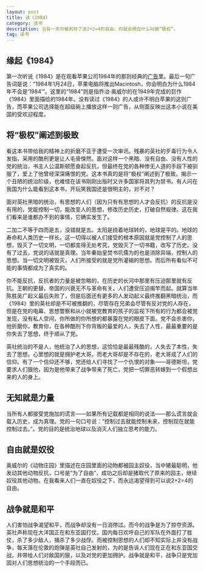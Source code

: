 ```yaml
---
layout: post
title: 读《1984》
category: 读书
description: 当有一天你被剥夺了说2+2=4的自由，你就会明白什么叫做“极权”。
tag: 读书
---
```


## 缘起《1984》

第一次听说《1984》是在观看苹果公司1984年的那则经典的[广告](http://www.tudou.com/programs/view/cMydHNamQ5Y/)里。最后一句广告词是说：“1984年1月24日，苹果电脑将推出Macintosh，你会明白为什么1984年不会是‘1984’”。这里的“1984”则是指乔治·奥威尔的在1949年完成的巨作《1984》里面描绘的1984年。没有读过《1984》的人或许不明白苹果的这则广告，而苹果公司选择能在超级碗上播放这样一则广告，从侧面反映出这本小说在美国的受欢迎程度。

## 将“极权”阐述到极致

看这本书带给我的精神上的折磨不亚于遭受一次审讯。残暴的英社的歹毒行为令人发指，采用的酷刑更是让人毛骨悚然。面对这样一个黑暗、没有自由、没有人性的党的统治，书主人公温斯顿愿奋起反抗，但最终在党的各种惨无人道的手段下被驯服了，爱上了他曾经深深痛恨的党。这本书真的是将“极权”阐述到了极致。揭示一个丑陋的统治阶级，也难怪在该书刚刚出版时又许多国家将其列为禁书。有人问在我国为什么能看到这本书，开玩笑我国还是很明主的，对不对？

面对英社黑暗的统治，有思想的人们（因为只有有思想的人才会反抗）的反抗是没有用的，党能控制一切，能改变人的思想，修改历史历史，打破自然规律。这在我们看来是谁都办不到的事情，它确实发生了。

二加二不等于四而是五，没错就是五。太阳是绕着地球转的，地球是平的。地球的寿命和人类历史一样长。这一切得以被人们接受的根本原因就是党控制了人的思想，毁灭了一切文明，一切都变得无处考究，党毁灭了一切书籍，改写了历史。没有了过去，党说的话就是真理。当年秦始皇焚书坑儒为的也是消除异端，控制人的思想。当一切文明被毁灭，人们所接受的就是党所灌输的思想。而后所有看似不可能的事情都成为了真实的。

你不能反抗，反抗者的力量是被忽略的，在历史的长河中那里有压迫那里就有反抗。王朝的更替，帝国的兴衰无不与革命有关。人们遭受压迫揭竿而起。就算当年陈胜吴广起义最后失败了，但是后面还有更多的人发动起义最终推翻黑暗统治，而《1984》里的英社却是不可被推翻的，尽管存在兄弟会尽管有反对党的人存在，但是在党的电幕、思想警察和从小就被党教育的孩子的监视下所有的行为都会被党发现，没有私人空间，你所做的你所想的都暴露在党的眼皮下面。党不会杀害你，他折磨你，教育你，在各种酷刑下你背叛的最爱的人，失去了人性，最最重要的是你失去了思想，终于顺从了党。

英社统治的不是人，他统治了人的思想，这恰恰是最最残酷的，人失去了本性，失去了思想，心里想的就是拥护老大哥。而老大哥却是不存在的，老大哥成了人们的信仰。有了一个信仰还不够，党还给人们寻找了一个仇恨的对象——哥德斯坦，党要求人们狠他，因为是他带来了战争带来了死亡，党把一切罪恶转嫁到一个假想出来的人的身上。

## 无知就是力量

当所有人都接受党施加的谎言——如果所有记载都是相同的说法——那么谎言就会载入历史，成为真理。党的一句口号说：“控制过去就能控制未来，控制现在就能控制过去。”。党的目的是统治地球以及消灭人们独立思考的能力。

## 自由就是奴役

奥威尔的《动物庄园》里描述在庄园里面的动物都被园主奴役，当中猪最聪明，他发动其他动物反抗，口号是“为了自由”，成功之后却是猪取代了原来的园主，继续奴役其他动物。在我看来人们一直在奴役之下，而永远渴望得到可以说2+2=4的自由。

## 战争就是和平

人们害怕战争渴望和平，而战争却没有一日消停过。而今的战争是为了掠夺资源。英社声称现在大洋国正在和东亚国打仗。国内每日欢呼自己的军队在外面打了胜仗，杀了多少敌人，捕杀了多少战俘。而被控制思想的人们却不知实际上并没有战争，每天落在伦敦的炮弹是英社自己发射的，为的是告诉人们现在正在和东亚国交战，并带给人们对敌国的狠，以及对党的更加拥护。战争就是和平，战争只是党加固对人们思想统治的一个手段而已。
